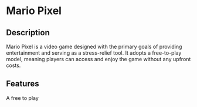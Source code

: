# Mario Pixel
## Description
Mario Pixel is a video game designed with the primary goals of providing entertainment and serving as a stress-relief tool. It adopts a free-to-play model, meaning players can access and enjoy the game without any upfront costs.
## Features
A free to play
